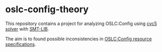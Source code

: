 # oslc-config-theory
This repository contains a project for analyzing OSLC:Config using [cvc5 solver](https://cvc5.github.io/) with [SMT-LIB](http://smtlib.cs.uiowa.edu/).

The aim is to found possible inconsistencies in [OSLC:Config resource specifications](https://docs.oasis-open-projects.org/oslc-op/config/v1.0/ps01/config-resources.html).

